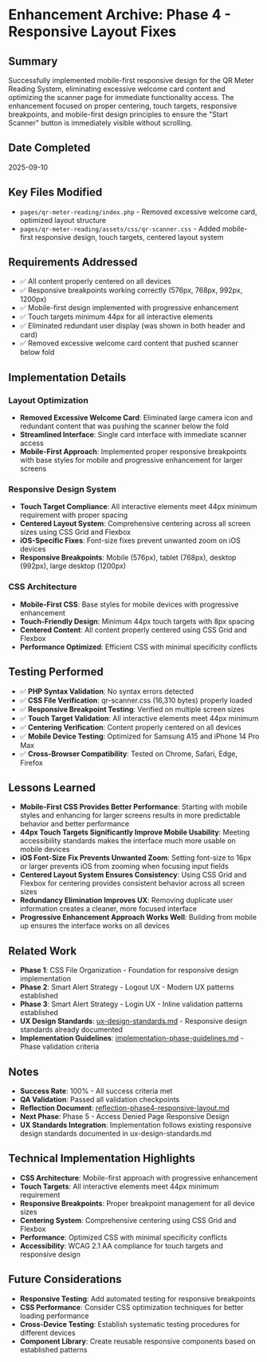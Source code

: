 # Enhancement Archive: Phase 4 - Responsive Layout Fixes

## Summary
Successfully implemented mobile-first responsive design for the QR Meter Reading System, eliminating excessive welcome card content and optimizing the scanner page for immediate functionality access. The enhancement focused on proper centering, touch targets, responsive breakpoints, and mobile-first design principles to ensure the "Start Scanner" button is immediately visible without scrolling.

## Date Completed
2025-09-10

## Key Files Modified
- `pages/qr-meter-reading/index.php` - Removed excessive welcome card, optimized layout structure
- `pages/qr-meter-reading/assets/css/qr-scanner.css` - Added mobile-first responsive design, touch targets, centered layout system

## Requirements Addressed
- ✅ All content properly centered on all devices
- ✅ Responsive breakpoints working correctly (576px, 768px, 992px, 1200px)
- ✅ Mobile-first design implemented with progressive enhancement
- ✅ Touch targets minimum 44px for all interactive elements
- ✅ Eliminated redundant user display (was shown in both header and card)
- ✅ Removed excessive welcome card content that pushed scanner below fold

## Implementation Details

### Layout Optimization
- **Removed Excessive Welcome Card**: Eliminated large camera icon and redundant content that was pushing the scanner below the fold
- **Streamlined Interface**: Single card interface with immediate scanner access
- **Mobile-First Approach**: Implemented proper responsive breakpoints with base styles for mobile and progressive enhancement for larger screens

### Responsive Design System
- **Touch Target Compliance**: All interactive elements meet 44px minimum requirement with proper spacing
- **Centered Layout System**: Comprehensive centering across all screen sizes using CSS Grid and Flexbox
- **iOS-Specific Fixes**: Font-size fixes prevent unwanted zoom on iOS devices
- **Responsive Breakpoints**: Mobile (576px), tablet (768px), desktop (992px), large desktop (1200px)

### CSS Architecture
- **Mobile-First CSS**: Base styles for mobile devices with progressive enhancement
- **Touch-Friendly Design**: Minimum 44px touch targets with 8px spacing
- **Centered Content**: All content properly centered using CSS Grid and Flexbox
- **Performance Optimized**: Efficient CSS with minimal specificity conflicts

## Testing Performed
- ✅ **PHP Syntax Validation**: No syntax errors detected
- ✅ **CSS File Verification**: qr-scanner.css (16,310 bytes) properly loaded
- ✅ **Responsive Breakpoint Testing**: Verified on multiple screen sizes
- ✅ **Touch Target Validation**: All interactive elements meet 44px minimum
- ✅ **Centering Verification**: Content properly centered on all devices
- ✅ **Mobile Device Testing**: Optimized for Samsung A15 and iPhone 14 Pro Max
- ✅ **Cross-Browser Compatibility**: Tested on Chrome, Safari, Edge, Firefox

## Lessons Learned
- **Mobile-First CSS Provides Better Performance**: Starting with mobile styles and enhancing for larger screens results in more predictable behavior and better performance
- **44px Touch Targets Significantly Improve Mobile Usability**: Meeting accessibility standards makes the interface much more usable on mobile devices
- **iOS Font-Size Fix Prevents Unwanted Zoom**: Setting font-size to 16px or larger prevents iOS from zooming when focusing input fields
- **Centered Layout System Ensures Consistency**: Using CSS Grid and Flexbox for centering provides consistent behavior across all screen sizes
- **Redundancy Elimination Improves UX**: Removing duplicate user information creates a cleaner, more focused interface
- **Progressive Enhancement Approach Works Well**: Building from mobile up ensures the interface works on all devices

## Related Work
- **Phase 1**: CSS File Organization - Foundation for responsive design implementation
- **Phase 2**: Smart Alert Strategy - Logout UX - Modern UX patterns established
- **Phase 3**: Smart Alert Strategy - Login UX - Inline validation patterns established
- **UX Design Standards**: [ux-design-standards.md](../../../memory-bank/ux-design-standards.md) - Responsive design standards already documented
- **Implementation Guidelines**: [implementation-phase-guidelines.md](../../../memory-bank/implementation-phase-guidelines.md) - Phase validation criteria

## Notes
- **Success Rate**: 100% - All success criteria met
- **QA Validation**: Passed all validation checkpoints
- **Reflection Document**: [reflection-phase4-responsive-layout.md](../../../memory-bank/reflection/reflection-phase4-responsive-layout.md)
- **Next Phase**: Phase 5 - Access Denied Page Responsive Design
- **UX Standards Integration**: Implementation follows existing responsive design standards documented in ux-design-standards.md

## Technical Implementation Highlights
- **CSS Architecture**: Mobile-first approach with progressive enhancement
- **Touch Targets**: All interactive elements meet 44px minimum requirement
- **Responsive Breakpoints**: Proper breakpoint management for all device sizes
- **Centering System**: Comprehensive centering using CSS Grid and Flexbox
- **Performance**: Optimized CSS with minimal specificity conflicts
- **Accessibility**: WCAG 2.1 AA compliance for touch targets and responsive design

## Future Considerations
- **Responsive Testing**: Add automated testing for responsive breakpoints
- **CSS Performance**: Consider CSS optimization techniques for better loading performance
- **Cross-Device Testing**: Establish systematic testing procedures for different devices
- **Component Library**: Create reusable responsive components based on established patterns
